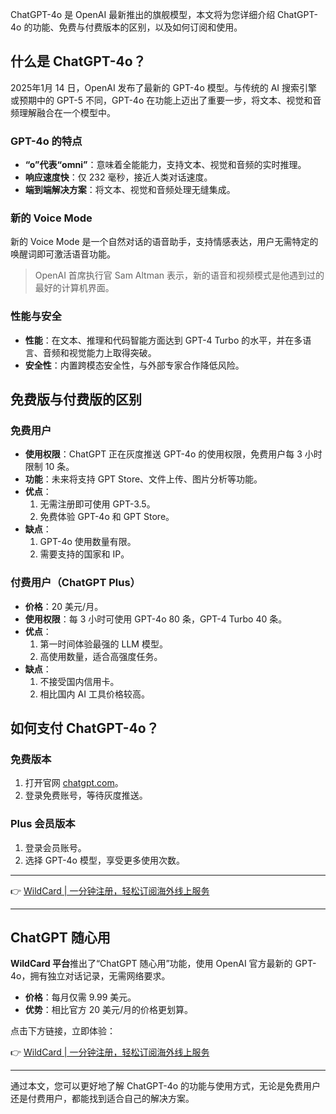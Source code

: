 ChatGPT-4o 是 OpenAI 最新推出的旗舰模型，本文将为您详细介绍 ChatGPT-4o 的功能、免费与付费版本的区别，以及如何订阅和使用。

## 什么是 ChatGPT-4o？

2025年1月 14 日，OpenAI 发布了最新的 GPT-4o 模型。与传统的 AI 搜索引擎或预期中的 GPT-5 不同，GPT-4o 在功能上迈出了重要一步，将文本、视觉和音频理解融合在一个模型中。

### GPT-4o 的特点

- **“o”代表“omni”**：意味着全能能力，支持文本、视觉和音频的实时推理。
- **响应速度快**：仅 232 毫秒，接近人类对话速度。
- **端到端解决方案**：将文本、视觉和音频处理无缝集成。

### 新的 Voice Mode

新的 Voice Mode 是一个自然对话的语音助手，支持情感表达，用户无需特定的唤醒词即可激活语音功能。

> OpenAI 首席执行官 Sam Altman 表示，新的语音和视频模式是他遇到过的最好的计算机界面。

### 性能与安全

- **性能**：在文本、推理和代码智能方面达到 GPT-4 Turbo 的水平，并在多语言、音频和视觉能力上取得突破。
- **安全性**：内置跨模态安全性，与外部专家合作降低风险。

## 免费版与付费版的区别

### 免费用户

- **使用权限**：ChatGPT 正在灰度推送 GPT-4o 的使用权限，免费用户每 3 小时限制 10 条。
- **功能**：未来将支持 GPT Store、文件上传、图片分析等功能。
- **优点**：
  1. 无需注册即可使用 GPT-3.5。
  2. 免费体验 GPT-4o 和 GPT Store。
- **缺点**：
  1. GPT-4o 使用数量有限。
  2. 需要支持的国家和 IP。

### 付费用户（ChatGPT Plus）

- **价格**：20 美元/月。
- **使用权限**：每 3 小时可使用 GPT-4o 80 条，GPT-4 Turbo 40 条。
- **优点**：
  1. 第一时间体验最强的 LLM 模型。
  2. 高使用数量，适合高强度任务。
- **缺点**：
  1. 不接受国内信用卡。
  2. 相比国内 AI 工具价格较高。

## 如何支付 ChatGPT-4o？

### 免费版本

1. 打开官网 [chatgpt.com](https://chatgpt.com)。
2. 登录免费账号，等待灰度推送。

### Plus 会员版本

1. 登录会员账号。
2. 选择 GPT-4o 模型，享受更多使用次数。

---

👉 [WildCard | 一分钟注册，轻松订阅海外线上服务](https://bit.ly/bewildcard)

---

## ChatGPT 随心用

**WildCard 平台**推出了“ChatGPT 随心用”功能，使用 OpenAI 官方最新的 GPT-4o，拥有独立对话记录，无需网络要求。

- **价格**：每月仅需 9.99 美元。
- **优势**：相比官方 20 美元/月的价格更划算。

点击下方链接，立即体验：

👉 [WildCard | 一分钟注册，轻松订阅海外线上服务](https://bit.ly/bewildcard)

---

通过本文，您可以更好地了解 ChatGPT-4o 的功能与使用方式，无论是免费用户还是付费用户，都能找到适合自己的解决方案。
